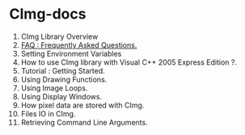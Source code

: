 # CImg-docs

1. CImg Library Overview	
1. [FAQ : Frequently Asked Questions.](FAQ-Frequently-Asked-Questions.md)
1. Setting Environment Variables	
1. How to use CImg library with Visual C++ 2005 Express Edition ?.	
1. Tutorial : Getting Started.	
1. Using Drawing Functions.	
1. Using Image Loops.	
1. Using Display Windows.	
1. How pixel data are stored with CImg.	
1. Files IO in CImg.	
1. Retrieving Command Line Arguments.
